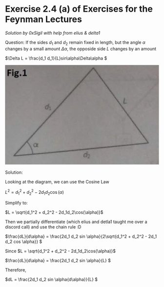 # Exercise 2.4 (a) of Exercises for the Feynman Lectures

*Solution by 0xSigil with help from elius & delta1*

Question:
If the sides $d_1$ and $d_2$ remain fixed in length, but the angle $\alpha$ changes by a small amount $\Delta \alpha$, the opposide side $L$ changes by an amount 


$\Delta L = \frac{d_1 d_1}{L}sin\alpha\Delta\alpha $

![Drag Racing](figures/fig2-2.png)


Solution:

Looking at the diagram, we can use the Cosine Law

$L^2 = d_1^2 + d_2^2 - 2d_1d_2\cos(\alpha)$

Simplify to:

$L = \sqrt{d_1^2 + d_2^2 - 2d_1d_2\cos(\alpha)}$

Then we partially differentiate (which elius and detla1 taught me over a discord call) and use the chain rule :D

$\frac{dL}{d\alpha} =  \frac{2d_1 d_2 sin \alpha}{2\sqrt{d_1^2 + d_2^2 - 2d_1 d_2 cos \alpha}} $

Since  $L = \sqrt{d_1^2 + d_2^2 - 2d_1d_2\cos(\alpha)}$


$\frac{dL}{d\alpha} =  \frac{2d_1 d_2 sin \alpha}{L} $

Therefore,

$dL =  \frac{2d_1 d_2 sin \alpha{d\alpha}}{L} $